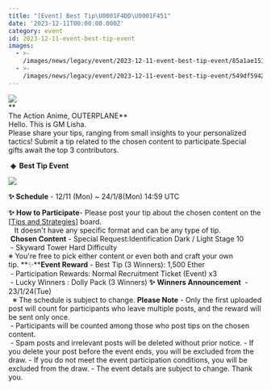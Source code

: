 ```yaml
---
title: "[Event] Best Tip\U0001F4DD\U0001F451"
date: '2023-12-11T00:00:00.000Z'
category: event
id: 2023-12-11-event-best-tip-event
images:
  - >-
    /images/news/legacy/event/2023-12-11-event-best-tip-event/85a1ae1519b04326a7b8004d6f8d0625.webp
  - >-
    /images/news/legacy/event/2023-12-11-event-best-tip-event/549df5942da44c5481a54c640a35d371.webp
---
```


![](/images/news/legacy/event/2023-12-11-event-best-tip-event/85a1ae1519b04326a7b8004d6f8d0625.webp)  
**  
The Action Anime, OUTERPLANE**  
Hello. This is GM Lisha.  
Please share your tips, ranging from small insights to your personalized tactics! Submit a tip related to the chosen content to participate.Special gifts await the top 3 contributors.

  
 **◈  Best Tip Event**

![](/images/news/legacy/event/2023-12-11-event-best-tip-event/549df5942da44c5481a54c640a35d371.webp)  

  
**✨ Schedule** \- 12/11 (Mon) ~ 24/1/8(Mon) 14:59 UTC  
  
**✨** **How to Participate**\- Please post your tip about the chosen content on the \[[Tips and Strategies](https://page.onstove.com/outerplane/EN/list/123261?page=1&direction=LATEST)\] board.  
   It doesn't have any specific format and can be any type of tip.  
 **Chosen Content** \- Special Request:Identification Dark / Light Stage 10  
 - Skyward Tower Hard Difficulty  
※ You're free to pick either content or even both and craft your own tip. **✨****Event Reward** \- Best Tip (3 Winners): 1,500 Ether  
 - Participation Rewards: Normal Recruitment Ticket (Event) x3  
 - Lucky Winners : Dolly Pack (3 Winners) **✨** **Winners Announcement**  \- 23/1/24(Tue)  
  ※ The schedule is subject to change. **Please Note** \- Only the first uploaded post will count for participants who leave multiple posts, and the reward will be sent only once.  
 - Participants will be counted among those who post tips on the chosen content.  
 - Spam posts and irrelevant posts will be deleted without prior notice. - If you delete your post before the event ends, you will be excluded from the draw. - If you do not meet the event participation conditions, you will be excluded from the draw. - The event details are subject to change. Thank you.
